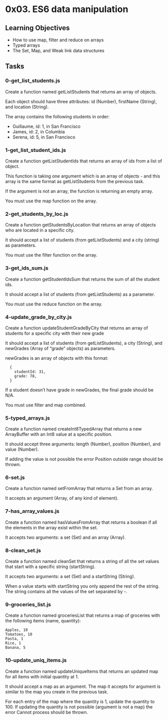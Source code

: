 # 0x03. ES6 data manipulation

## Learning Objectives

- How to use map, filter and reduce on arrays
- Typed arrays
- The Set, Map, and Weak link data structures

## __Tasks__

### 0-get_list_students.js

Create a function named getListStudents that returns an array of objects.

Each object should have three attributes: id (Number), firstName (String), and location (String).

The array contains the following students in order:

- Guillaume, id: 1, in San Francisco
- James, id: 2, in Columbia
- Serena, id: 5, in San Francisco


### 1-get_list_student_ids.js

Create a function getListStudentIds that returns an array of ids from a list of object.

This function is taking one argument which is an array of objects - and this array is the same format as getListStudents from the previous task.

If the argument is not an array, the function is returning an empty array.

You must use the map function on the array.

### 2-get_students_by_loc.js

Create a function getStudentsByLocation that returns an array of objects who are located in a specific city.

It should accept a list of students (from getListStudents) and a city (string) as parameters.

You must use the filter function on the array.

### 3-get_ids_sum.js

Create a function getStudentIdsSum that returns the sum of all the student ids.

It should accept a list of students (from getListStudents) as a parameter.

You must use the reduce function on the array.


### 4-update_grade_by_city.js

Create a function updateStudentGradeByCity that returns an array of students for a specific city with their new grade

It should accept a list of students (from getListStudents), a city (String), and newGrades (Array of “grade” objects) as parameters.

newGrades is an array of objects with this format:

	  {
	    studentId: 31,
	    grade: 78,
	  }
If a student doesn’t have grade in newGrades, the final grade should be N/A.

You must use filter and map combined.


### 5-typed_arrays.js

Create a function named createInt8TypedArray that returns a new ArrayBuffer with an Int8 value at a specific position.

It should accept three arguments: length (Number), position (Number), and value (Number).

If adding the value is not possible the error Position outside range should be thrown.


### 6-set.js

Create a function named setFromArray that returns a Set from an array.

It accepts an argument (Array, of any kind of element).


### 7-has_array_values.js

Create a function named hasValuesFromArray that returns a boolean if all the elements in the array exist within the set.

It accepts two arguments: a set (Set) and an array (Array).


### 8-clean_set.js

Create a function named cleanSet that returns a string of all the set values that start with a specific string (startString).

It accepts two arguments: a set (Set) and a startString (String).

When a value starts with startString you only append the rest of the string. The string contains all the values of the set separated by -.

### 9-groceries_list.js

Create a function named groceriesList that returns a map of groceries with the following items (name, quantity):

```
Apples, 10
Tomatoes, 10
Pasta, 1
Rice, 1
Banana, 5
```

### 10-update_uniq_items.js

Create a function named updateUniqueItems that returns an updated map for all items with initial quantity at 1.

It should accept a map as an argument. The map it accepts for argument is similar to the map you create in the previous task.

For each entry of the map where the quantity is 1, update the quantity to 100. If updating the quantity is not possible (argument is not a map) the error Cannot process should be thrown.



